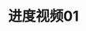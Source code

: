 ---
layout: dev-video
categories: encounter
tag: video
title: "进度视频01"
short-description: B站上的开发进度视频01
img: assets/encounter/01.jpg
direct-link: https://www.bilibili.com/video/BV1h4411H7GQ
bilibili: <iframe src="//player.bilibili.com/player.html?aid=54064081&bvid=BV1h4411H7GQ&cid=94577092&page=1" scrolling="no" border="0" frameborder="no" framespacing="0" allowfullscreen="true"> </iframe>
---